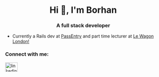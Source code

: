 <h1 align="center">Hi 👋, I'm Borhan</h1>
<h3 align="center">A full stack developer</h3>

- Currently a Rails dev at <a href="https://www.passentry.com/"> PassEntry</a> and part time lecturer at <a href="https://www.lewagon.com/london"> Le Wagon London! </a>

<h3 align="left">Connect with me:</h3>
<p align="left">
<a href="https://www.linkedin.com/in/borhanbou/" target="blank"><img align="center" src="https://raw.githubusercontent.com/rahuldkjain/github-profile-readme-generator/master/src/images/icons/Social/linked-in-alt.svg" alt="linkedin.com/in/borhanbou" height="30" width="40" /></a>
</p>
